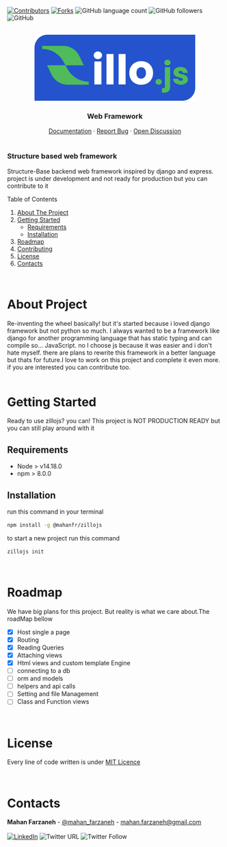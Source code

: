[![Contributors][contributors-shield]][contributors-url]
[![Forks][forks-shield]][forks-url]
![GitHub language count](https://img.shields.io/github/languages/count/mahanfarzaneh2000/ZilloJs?style=flat-square)
![GitHub followers](https://img.shields.io/github/followers/mahanfarzaneh2000?style=flat-square)
![GitHub](https://img.shields.io/github/license/mahanfarzaneh2000/ZilloJs)

<br/>
<div align="center">
    <img src="https://raw.githubusercontent.com/mahanfarzaneh2000/ZilloJs/master/documentation/Logo.svg" />
    <br/>
    <h3>Web Framework</h3>
    <a href="https://github.com/mahanfarzaneh2000/ZilloJs/blob/master/documentation">Documentation</a>
    ·
    <a href="https://github.com/mahanfarzaneh2000/ZilloJs/issues">Report Bug</a>
    ·
    <a href="https://github.com/mahanfarzaneh2000/ZilloJs/discussions">Open Discussion</a>
</div>
<br/>

### Structure based web framework
Structure-Base backend web framework inspired by django and express.
project is under development and not ready for production but you can contribute to it

<!-- TABLE OF CONTENTS -->
<summary>Table of Contents</summary>
<ol>
<li>
    <a href="#About-Project">About The Project</a>
</li>
<li>
    <a href="#getting-started">Getting Started</a>
    <ul>
    <li><a href="#prerequisites">Requirements</a></li>
    <li><a href="#installation">Installation</a></li>
    </ul>
</li>
<li><a href="#roadmap">Roadmap</a></li>
<li><a href="#contributing">Contributing</a></li>
<li><a href="#license">License</a></li>
<li><a href="#contacts">Contacts</a></li>
</ol>
<br/>

# About Project
Re-inventing the wheel basically! but it's started because i loved django framework but not python so much. I always wanted to be a framework like django for another programming language that has static typing and can compile so... JavaScript. no I choose js because it was easier and i don't hate myself. there are plans to rewrite this framework in a better language but thats for future.I love to work on this project and complete it even more. if you are interested you can contribute too.
<br/>
<br/>

# Getting Started
Ready to use zillojs? you can! This project is NOT PRODUCTION READY but you can still play around with it
## Requirements
- Node > v14.18.0
- npm > 8.0.0
## Installation
run this command in your terminal
```bash
npm install -g @mahanfr/zillojs
```
to start a new project run this command
```bash
zillojs init
```
<br/>

# Roadmap
We have big plans for this project. But reality is what we care about.The roadMap bellow
- [x] Host single a page
- [x] Routing
- [x] Reading Queries
- [x] Attaching views
- [x] Html views and custom template Engine
- [ ] connecting to a db
- [ ] orm and models
- [ ] helpers and api calls
- [ ] Setting and file Management
- [ ] Class and Function views

<br/>

# License
Every line of code written is under <a href="https://github.com/mahanfarzaneh2000/ZilloJs/blob/master/LICENSE">MIT Licence</a>

<br/>

# Contacts

<b>Mahan Farzaneh</b> - [@mahan_farzaneh](https://twitter.com/mahan_farzaneh) - mahan.farzaneh@gmail.com
</br></br>
<a href="https://www.linkedin.com/in/mahan-farzaneh/">![LinkedIn](https://shields.io/badge/-LinkedIn-black.svg?style=flat&logo=linkedin&color=555)</a>
![Twitter URL](https://img.shields.io/twitter/url?style=flat&url=https%3A%2F%2Ftwitter.com%2Fmahan_farzaneh)
![Twitter Follow](https://img.shields.io/twitter/follow/mahan_farzaneh?style=flat)




<!-- MARKDOWN LINKS & IMAGES -->
<!-- https://www.markdownguide.org/basic-syntax/#reference-style-links -->
[contributors-shield]: https://img.shields.io/github/contributors/mahanfarzaneh2000/ZilloJs.svg?style=flat-square
[contributors-url]: https://github.com/mahanfarzaneh2000/ZilloJs/graphs/contributors
[forks-shield]: https://img.shields.io/github/forks/mahanfarzaneh2000/ZilloJS.svg?style=flat-square
[forks-url]: https://github.com/mahanfarzaneh2000/ZilloJs/network/members
[linkedin-shield]: https://img.shields.io/badge/-LinkedIn-black.svg?style=flat-square&logo=linkedin&colorB=555
[linkedin-url]: https://www.linkedin.com/in/mahan-farzaneh/
